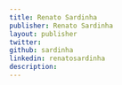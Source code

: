 ```yaml
---
title: Renato Sardinha
publisher: Renato Sardinha
layout: publisher
twitter:
github: sardinha
linkedin: renatosardinha
description:
---
```

